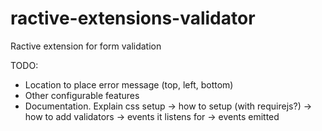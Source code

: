 # ractive-extensions-validator
Ractive extension for form validation

TODO:

  * Location to place error message (top, left, bottom)
  * Other configurable features
  * Documentation. Explain css setup
     -> how to setup (with requirejs?)
     -> how to add validators
     -> events it listens for
     -> events emitted

